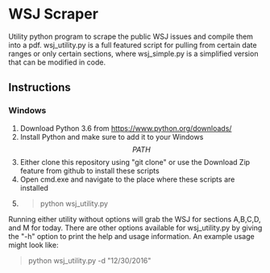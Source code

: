 # WSJ Scraper
Utility python program to scrape the public WSJ issues and compile them into a pdf. wsj_utility.py is a full featured script for pulling from certain date ranges or only certain sections, where wsj_simple.py is a simplified version that can be modified in code.

## Instructions

### Windows
1. Download Python 3.6 from https://www.python.org/downloads/
2. Install Python and make sure to add it to your Windows $$PATH$$
3. Either clone this repository using "git clone" or use the Download Zip feature from github to install these scripts
3. Open cmd.exe and navigate to the place where these scripts are installed
4. >python wsj_utility.py

Running either utility without options will grab the WSJ for sections A,B,C,D, and M for today. There are other options available for wsj_utility.py by giving the "-h" option to print the help and usage information. An example usage might look like: 
  >python wsj_utility.py -d "12/30/2016"
